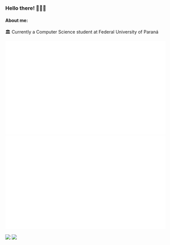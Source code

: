 
### Hello there! 👨🏻‍💻

#### About me:
🏛 Currently a Computer Science student at Federal University of Paraná



<!-- Créditos GitHub-Stats: (https://github.com/jstrieb/github-stats) -->
<a href="https://github.com/Gusta-Luiz/GitHub_Stats">
<img src="https://github.com/Gusta-Luiz/GitHub_Stats/blob/master/generated/overview.svg#gh-dark-mode-only" />
<img src="https://github.com/Gusta-Luiz/GitHub_Stats/blob/master/generated/languages.svg#gh-dark-mode-only" />
</a>

 <a href="https://www.linkedin.com/in/luiz-gustavo-dalmaz-paquete-530430218/" target="_blank"> <img src="https://img.shields.io/badge/-LinkedIn-blue?style=for-the- badge&logo=linkedin&logoColor=white" target="_blank"></a> 
 <a href="https://instagram.com/pqpgustaffs" target="_blank"> <img src="https://img.shields.io/badge/-Instagram-blueviolet?style=for-the- badge&logo=instagram&logoColor=white" target="_blank"></a> 
